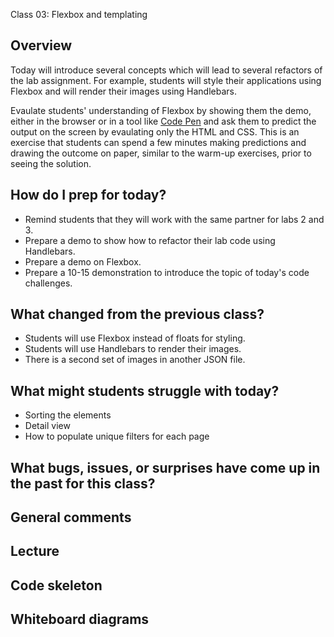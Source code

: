 Class 03: Flexbox and templating 

## Overview

Today will introduce several concepts which will lead to several refactors of the lab assignment. For example, students will style their applications using Flexbox and will render their images using Handlebars.

Evaulate students' understanding of Flexbox by showing them the demo, either in the browser or in a tool like [Code Pen](https://codepen.io/) and ask them to predict the output on the screen by evaulating only the HTML and CSS. This is an exercise that students can spend a few minutes making predictions and drawing the outcome on paper, similar to the warm-up exercises, prior to seeing the solution.

## How do I prep for today?

- Remind students that they will work with the same partner for labs 2 and 3.
- Prepare a demo to show how to refactor their lab code using Handlebars.
- Prepare a demo on Flexbox.
- Prepare a 10-15 demonstration to introduce the topic of today's code challenges.

## What changed from the previous class?

- Students will use Flexbox instead of floats for styling.
- Students will use Handlebars to render their images.
- There is a second set of images in another JSON file.

## What might students struggle with today?

- Sorting the elements
- Detail view
- How to populate unique filters for each page

## What bugs, issues, or surprises have come up in the past for this class?

## General comments

## Lecture

## Code skeleton

## Whiteboard diagrams
